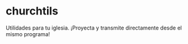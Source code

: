 # churchtils
Utilidades para tu iglesia. ¡Proyecta y transmite directamente desde el mismo programa!
